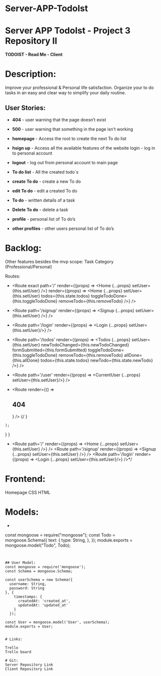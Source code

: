 # Server-APP-TodoIst
# Server APP TodoIst - Project 3 Repository II

**TODOIST - Read Me - Client**


# Description:
Improve your professional & Personal life satisfaction. Organize your to do tasks in an easy and clear way to simplify your daily routine.

## User Stories:

- **404** - user warning that the page doesn’t exist 

- **500** - user warning that something in the page isn’t working

- **homepage** -  Access the root to create the next To do list

- **hsign up** - Access all the available features of the website login - log in to personal account

- **logout** - log out from personal account to main page 

- **To do list** - All the created todo´s 

- **create To do** - create a new To do 

- **edit To do** - edit a created To do 

- **To do** - written details of a task

- **Delete To do** - delete a task

- **profile** - personal list of To do’s

- **other profiles** - other users personal list of To do’s


# Backlog:
Other features besides the mvp scope:
Task Category (Professional/Personal)

Routes:

- <Route
            exact
            path='/'
            render={(props) => <Home {...props}  setUser={this.setUser} />}
            render={(props) => <Home {...props}  setUser={this.setUser} todos={this.state.todos} toggleTodoDone={this.toggleTodoDone} removeTodo={this.removeTodo} />}
          />

-   <Route
            path='/signup'
            render={(props) => <Signup {...props} setUser={this.setUser} />}
          />
 -  <Route
            path='/login'
            render={(props) => <Login {...props} setUser={this.setUser}/>}
          />
      
      
  -  <Route
            path='/todos'
            render={(props) => <Todos {...props} setUser={this.setUser}  newTodoChanged={this.newTodoChanged} formSubmitted={this.formSubmitted} toggleTodoDone={this.toggleTodoDone} removeTodo={this.removeTodo} allDone={this.allDone} todos={this.state.todos} newTodo={this.state.newTodo} />}
          />
      
  -   <Route
            path='/user'
            render={(props) => <CurrentUser {...props} setUser={this.setUser}/>}
          />
          
          
  -   <Route render={() => <h2> 404 </h2>} />
        </Switch>
        {/ <Todos 
          additem={this.addItem} 
          inputElement={this.inputElement}
        />}
      </div>
    );
  }
}
 

- <Route
            path='/'
            render={(props) => <Home {...props} setUser={this.setUser} />}
          />
          <Route
            path='/signup'
            render={(props) => <Signup {...props} setUser={this.setUser} />}
          />
          <Route
            path='/login'
            render={(props) => <Login {...props} setUser={this.setUser}/>}
          />*/
          

# Frontend:
Homepage
CSS
HTML


# Models:

- ```To Do Model: 
 
const mongoose = require("mongoose");
const Todo = mongoose.Schema({
  text: {
    type: String,
  },
});
module.exports = mongoose.model("Todo", Todo);
```


## User Model:
const mongoose = require('mongoose');
const Schema = mongoose.Schema;

const userSchema = new Schema({
  username: String,
  password: String
}, {
    timestamps: {
      createdAt: 'created_at',
      updatedAt: 'updated_at'
    }
  });

const User = mongoose.model('User', userSchema);
module.exports = User;


# Links:

Trello
Trello board

# Git:
Server Repository Link
Client Repository Link
